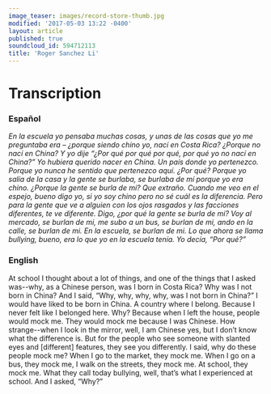 ```yaml
---
image_teaser: images/record-store-thumb.jpg
modified: '2017-05-03 13:22 -0400'
layout: article
published: true
soundcloud_id: 594712113
title: 'Roger Sanchez Li'
---
```


# Transcription

### Español

*En la escuela yo pensaba muchas cosas, y unas de las cosas que yo me preguntaba era – ¿porque siendo chino yo, nací en Costa Rica? ¿Porque no nací en China? Y yo dije “¿Por qué por qué por qué, por qué yo no nací en China?” Yo hubiera querido nacer en China. Un país donde yo pertenezco. Porque yo nunca he sentido que pertenezco aquí. ¿Por qué? Porque yo salía de la casa y la gente se burlaba, se burlaba de mí porque yo era chino. ¿Porque la gente se burla de mi? Que extraño. Cuando me veo en el espejo, bueno digo yo, si yo soy chino pero no sé cuál es la diferencia. Pero para la gente que ve a alguien con los ojos rasgados y las facciones diferentes, te ve diferente. Digo, ¿por qué la gente se burla de mi? Voy al mercado, se burlan de mi, me subo a un bus, se burlan de mi, ando en la calle, se burlan de mi. En la escuela, se burlan de mi. Lo que ahora se llama bullying, bueno, era lo que yo en la escuela tenía. Yo decía, “Por qué?”*


### English

At school I thought about a lot of things, and one of the things that I asked was--why, as a Chinese person, was I born in Costa Rica? Why was I not born in China? And I said, “Why, why, why, why, was I not born in China?” I would have liked to be born in China. A country where I belong. Because I never felt like I belonged here. Why? Because when I left the house, people would mock me. They would mock me because I was Chinese. How strange--when I look in the mirror, well, I am Chinese yes, but I don’t know what the difference is. But for the people who see someone with slanted eyes and [different] features, they see you differently. I said, why do these people mock me? When I go to the market, they mock me. When I go on a bus, they mock me, I walk on the streets, they mock me. At school, they mock me. What they call today bullying, well, that’s what I experienced at school. And I asked, “Why?”
